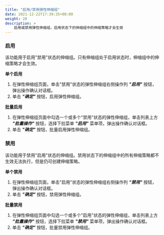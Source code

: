 ```yaml
---
title: "启用/禁用弹性伸缩组"
date: 2021-12-22T17:39:35+08:00
weight: 20
description: >
    启用或禁用弹性伸缩组，启用状态下的伸缩组中的伸缩策略才会生效
---
```


### 启用

该功能用于启用"禁用"状态的伸缩组。只有伸缩组处于启用状态时，伸缩组中的伸缩策略才会生效。

**单个启用**

1. 在弹性伸缩组页面，单击"禁用"状态的弹性伸缩组右侧操作列 **_"启用"_** 按钮，弹出操作确认对话框。
2. 单击 **_"确定"_** 按钮，启用弹性伸缩组。

**批量启用**

1. 在弹性伸缩组页面中勾选一个或多个"禁用"状态的弹性伸缩组，单击列表上方 **_"批量操作"_** 按钮，选择下拉菜单 **_"启用"_** 菜单项，弹出操作确认对话框。
2. 单击 **_"确定"_** 按钮，批量启用弹性伸缩组。

### 禁用

该功能用于禁用"启用"状态的伸缩组。禁用状态下的伸缩组中的所有伸缩策略都不生效无法执行，但是仍可创建伸缩策略。

**单个禁用**

1. 在弹性伸缩组页面，单击"启用"状态的弹性伸缩组右侧操作列 **_"禁用"_** 按钮，弹出操作确认对话框。
2. 单击 **_"确定"_** 按钮，禁用弹性伸缩组。

**批量禁用**

1. 在弹性伸缩组页面中勾选一个或多个"启用"状态的弹性伸缩组，单击列表上方 **_"批量操作"_** 按钮，选择下拉菜单 **_"禁用"_** 菜单项，弹出操作确认对话框。
2. 单击 **_"确定"_** 按钮，批量禁用弹性伸缩组。